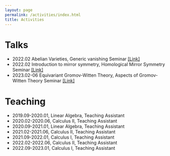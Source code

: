 ```yaml
---
layout: page
permalink: /activities/index.html
title: Activities
---
```


# Talks
- 2022.02 Abelian Varieties, Generic vanishing Seminar [[Link]](https://yau-msc-events.github.io/seminar-gv.html)
- 2022.02 Introduction to mirror symmetry, Homological Mirror Symmetry Seminar [[Link]](https://zenith-john.github.io/post/enumerative_geometry_seminar_2022)
- 2023.02-06 Equivariant Gromov-Witten Theory, Aspects of Gromov-Witten Theory Seminar [[Link]](https://zenith-john.github.io/post/enumerative_geometry_seminar_2023_spring)

# Teaching
- 2019.09-2020.01, Linear Algebra, Teaching Assistant 
- 2020.02-2020.06, Calculus II, Teaching Assistant 
- 2020.09-2021.01, Linear Algebra, Teaching Assistant 
- 2021.02-2021.06, Calculus II, Teaching Assistant 
- 2021.09-2022.01, Calculus I, Teaching Assistant 
- 2022.02-2022.06, Calculus II, Teaching Assistant 
- 2022.09-2023.01, Calculus I, Teaching Assistant
